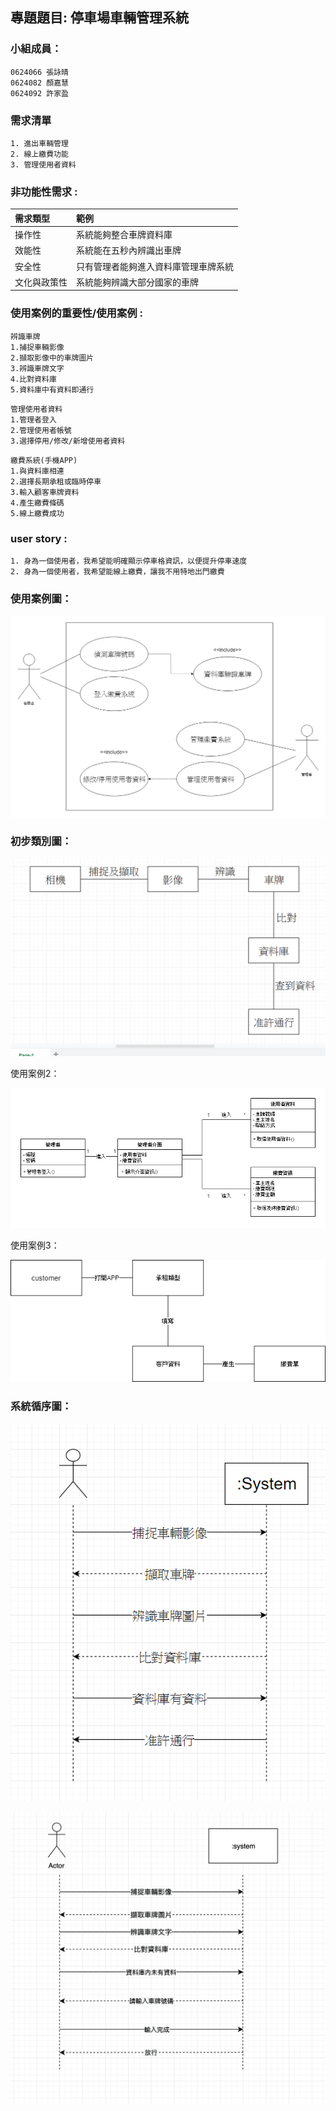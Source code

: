 ## 專題題目: 停車場車輛管理系統

### 小組成員：
```
0624066 張詠晴
0624082 顏嘉慧
0624092 許家盈
```

### 需求清單
```
1. 進出車輛管理
2. 線上繳費功能
3. 管理使用者資料
```
### 非功能性需求 :

|需求類型|範例|
|:---|:---|
|操作性|系統能夠整合車牌資料庫|
|效能性|系統能在五秒內辨識出車牌|
|安全性|只有管理者能夠進入資料庫管理車牌系統|
|文化與政策性|系統能夠辨識大部分國家的車牌|

### 使用案例的重要性/使用案例 :
```
辨識車牌
1.捕捉車輛影像
2.擷取影像中的車牌圖片
3.辨識車牌文字
4.比對資料庫
5.資料庫中有資料即通行
```

```
管理使用者資料
1.管理者登入
2.管理使用者帳號
3.選擇停用/修改/新增使用者資料
```

```
繳費系統(手機APP)
1.與資料庫相連
2.選擇長期承租或臨時停車
3.輸入顧客車牌資料
4.產生繳費條碼
5.線上繳費成功
```

### user story :
```
1. 身為一個使用者，我希望能明確顯示停車格資訊，以便提升停車速度
2. 身為一個使用者，我希望能線上繳費，讓我不用特地出門繳費
```

### 使用案例圖：

![使用案例圖](project.png "使用案例圖")

### 初步類別圖：

![初步類別圖](prestage1.PNG "初步類型圖1")

使用案例2：

![初步類別圖](label1.png "初步類型圖2")

使用案例3：

![初步類別圖](coco.png "初步類型圖3")

### 系統循序圖：

![系統循序圖](system1.png "系統循序圖1")

![系統循序圖](system2.png "系統循序圖2")
